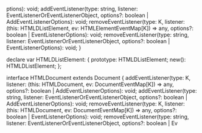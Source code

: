 ptions): void;
    addEventListener(type: string, listener: EventListenerOrEventListenerObject, options?: boolean | AddEventListenerOptions): void;
    removeEventListener<K extends keyof HTMLElementEventMap>(type: K, listener: (this: HTMLDListElement, ev: HTMLElementEventMap[K]) => any, options?: boolean | EventListenerOptions): void;
    removeEventListener(type: string, listener: EventListenerOrEventListenerObject, options?: boolean | EventListenerOptions): void;
}

declare var HTMLDListElement: {
    prototype: HTMLDListElement;
    new(): HTMLDListElement;
};

interface HTMLDocument extends Document {
    addEventListener<K extends keyof DocumentEventMap>(type: K, listener: (this: HTMLDocument, ev: DocumentEventMap[K]) => any, options?: boolean | AddEventListenerOptions): void;
    addEventListener(type: string, listener: EventListenerOrEventListenerObject, options?: boolean | AddEventListenerOptions): void;
    removeEventListener<K extends keyof DocumentEventMap>(type: K, listener: (this: HTMLDocument, ev: DocumentEventMap[K]) => any, options?: boolean | EventListenerOptions): void;
    removeEventListener(type: string, listener: EventListenerOrEventListenerObject, options?: boolean | Ev